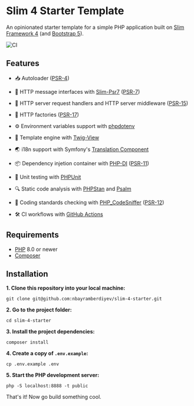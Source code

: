 # Slim 4 Starter Template

An opinionated starter template for a simple PHP application built on [Slim Framework 4](https://www.slimframework.com) (and [Bootstrap 5](https://getbootstrap.com)).

![CI](https://github.com/nbayramberdiyev/slim-4-starter/actions/workflows/continuous-integration.yml/badge.svg)

## Features

- 📥 Autoloader ([PSR-4](https://github.com/php-fig/fig-standards/blob/master/accepted/PSR-4-autoloader.md))

- 📨 HTTP message interfaces with [Slim-Psr7](https://github.com/slimphp/Slim-Psr7) ([PSR-7](https://github.com/php-fig/fig-standards/blob/master/accepted/PSR-7-http-message.md))

- 🎯 HTTP server request handlers and HTTP server middleware ([PSR-15](https://github.com/php-fig/fig-standards/blob/master/accepted/PSR-15-request-handlers.md))

- 🔌 HTTP factories ([PSR-17](https://github.com/php-fig/fig-standards/blob/master/accepted/PSR-17-http-factory.md))

- ⚙️ Environment variables support with [phpdotenv](https://github.com/vlucas/phpdotenv)

- 🌾 Template engine with [Twig-View](https://github.com/slimphp/Twig-View)

- 🌏 i18n support with Symfony's [Translation Component](https://github.com/symfony/translation)

- 📦 Dependency injetion container with [PHP-DI](https://github.com/php-di/php-di) ([PSR-11](https://github.com/php-fig/fig-standards/blob/master/accepted/PSR-11-container.md))

- 🧪 Unit testing with [PHPUnit](https://github.com/sebastianbergmann/phpunit)

- 🔍 Static code analysis with [PHPStan](https://github.com/phpstan/phpstan) and [Psalm](https://github.com/vimeo/psalm)

- 🔭 Coding standards checking with [PHP_CodeSniffer](https://github.com/squizlabs/PHP_CodeSniffer) ([PSR-12](https://github.com/php-fig/fig-standards/blob/master/accepted/PSR-12-extended-coding-style-guide.md))

- 🛠 CI workflows with [GitHub Actions](https://docs.github.com/en/actions)

## Requirements

- [PHP](https://www.php.net) 8.0 or newer
- [Composer](https://getcomposer.org)

## Installation

**1. Clone this repository into your local machine:**

```shell
git clone git@github.com:nbayramberdiyev/slim-4-starter.git
```

**2. Go to the project folder:**

```shell
cd slim-4-starter
```

**3. Install the project dependencies:**

```shell
composer install
```

**4. Create a copy of `.env.example`:**

```shell
cp .env.example .env
```

**5. Start the PHP development server:**

```shell
php -S localhost:8888 -t public
```

That's it! Now go build something cool.
